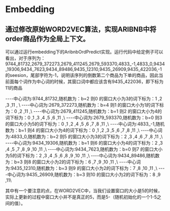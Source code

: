 # Embedding
## 通过修改原始WORD2VEC算法，实现ARIBNB中将order商品作为全局上下文。
可以通过运行embedding下的AribnbOrdPredict实现。运行代码中给定例子可以看出，对于序列为：
9744_81732,2679_372273,2679_411245,2679_593370,4833_-1,4833_0,9434_19306,9434_7623,9434_89486,9435_12310,9435_26909,9435_422036,-1
的seesion，尾部字符为-1，说明该序列的倒数第二个商品为下单的商品，因此当前面每个词作为中心词的时候，其窗口词中都应该含有9435_422036，即下标为11的商品

----中心词为:9744_81732,随机数为：b=2 则0 的窗口大小为3的词下标为：1 ,2 ,3 ,11 , \\
----中心词为:2679_372273,随机数为：b=4 则1 的窗口大小为1的词下标为：0 ,2 ,11 ,\\
----中心词为:2679_411245,随机数为：b=1 则2 的窗口大小为4的词下标为：0 ,1 ,3 ,4 ,5 ,6 ,11 ,\\
----中心词为:2679_593370,随机数为：b=0 则3 的窗口大小为5的词下标为：0 ,1 ,2 ,4 ,5 ,6 ,7 ,8 ,11 ,\\
----中心词为:4833_-1,随机数为：b=1 则4 的窗口大小为4的词下标为：0 ,1 ,2 ,3 ,5 ,6 ,7 ,8 ,11 ,\\
----中心词为:4833_0,随机数为：b=2 则5 的窗口大小为3的词下标为：2 ,3 ,4 ,6 ,7 ,8 ,11 ,\\
----中心词为:9434_19306,随机数为：b=1 则6 的窗口大小为4的词下标为：2 ,3 ,4 ,5 ,7 ,8 ,9 ,10 ,11 ,\\
----中心词为:9434_7623,随机数为：b=0 则7 的窗口大小为5的词下标为：2 ,3 ,4 ,5 ,6 ,8 ,9 ,10 ,11 ,\\
----中心词为:9434_89486,随机数为：b=3 则8 的窗口大小为2的词下标为：6 ,7 ,9 ,10 ,11 ,\\
----中心词为:9435_12310,随机数为：b=3 则9 的窗口大小为2的词下标为：7 ,8 ,10 ,11 ,\\
----中心词为:9435_26909,随机数为：b=3 则10 的窗口大小为2的词下标为：8 ,9 ,11\\

其中有一个要注意的点，在WORD2VEC中，当我们设置窗口的大小是5的时候，实际上更新的过程中窗口大小并不是真正的5，而是5-（随机初始化的一个1-5之间的值）。
